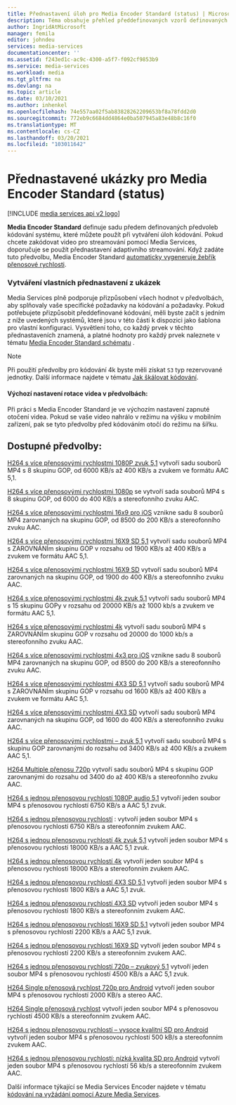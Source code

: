```yaml
---
title: Přednastavení úloh pro Media Encoder Standard (status) | Microsoft Docs
description: Téma obsahuje přehled předdefinovaných vzorů definovaných službou pro Media Encoder Standard (status).
author: IngridAtMicrosoft
manager: femila
editor: johndeu
services: media-services
documentationcenter: ''
ms.assetid: f243ed1c-ac9c-4300-a5f7-f092cf9853b9
ms.service: media-services
ms.workload: media
ms.tgt_pltfrm: na
ms.devlang: na
ms.topic: article
ms.date: 03/10/2021
ms.author: inhenkel
ms.openlocfilehash: 74e557aa02f5ab83828262209653bf8a78fdd2d0
ms.sourcegitcommit: 772eb9c6684dd4864e0ba507945a83e48b8c16f0
ms.translationtype: MT
ms.contentlocale: cs-CZ
ms.lasthandoff: 03/20/2021
ms.locfileid: "103011642"
---
```

# <a name="sample-presets-for-media-encoder-standard-mes"></a>Přednastavené ukázky pro Media Encoder Standard (status)

[!INCLUDE [media services api v2 logo](./includes/v2-hr.md)]

**Media Encoder Standard** definuje sadu předem definovaných předvoleb kódování systému, které můžete použít při vytváření úloh kódování. Pokud chcete zakódovat video pro streamování pomocí Media Services, doporučuje se použít přednastavení adaptivního streamování. Když zadáte tuto předvolbu, Media Encoder Standard [automaticky vygeneruje žebřík přenosové rychlosti](media-services-autogen-bitrate-ladder-with-mes.md). 

### <a name="creating-custom-presets-from-samples"></a>Vytváření vlastních přednastavení z ukázek
Media Services plně podporuje přizpůsobení všech hodnot v předvolbách, aby splňovaly vaše specifické požadavky na kódování a požadavky. Pokud potřebujete přizpůsobit předdefinované kódování, měli byste začít s jedním z níže uvedených systémů, které jsou v této části k dispozici jako šablona pro vlastní konfiguraci. Vysvětlení toho, co každý prvek v těchto přednastaveních znamená, a platné hodnoty pro každý prvek naleznete v tématu [Media Encoder Standard schématu](media-services-mes-schema.md) .  
  
> [!NOTE]
>  Při použití předvolby pro kódování 4k byste měli získat `S3` typ rezervované jednotky. Další informace najdete v tématu [Jak škálovat kódování](./media-services-scale-media-processing-overview.md).  

#### <a name="video-rotation-default-setting-in-presets"></a>Výchozí nastavení rotace videa v předvolbách:
Při práci s Media Encoder Standard je ve výchozím nastavení zapnuté otočení videa. Pokud se vaše video nahrálo v režimu na výšku v mobilním zařízení, pak se tyto předvolby před kódováním otočí do režimu na šířku.
 
## <a name="available-presets"></a>Dostupné předvolby: 

 [H264 s více přenosovými rychlostmi 1080P zvuk 5,1](media-services-mes-preset-H264-Multiple-Bitrate-1080p-Audio-5.1.md) vytvoří sadu souborů MP4 s 8 skupinu GOP, od 6000 KB/s až 400 KB/s a zvukem ve formátu AAC 5,1.  
  
 [H264 s více přenosovými rychlostmi 1080p](media-services-mes-preset-H264-Multiple-Bitrate-1080p.md) se vytvoří sada souborů MP4 s 8 skupinu GOP, od 6000 do 400 KB/s a stereofonního zvuku AAC.  
  
 [H264 s více přenosovými rychlostmi 16x9 pro iOS](media-services-mes-preset-H264-Multiple-Bitrate-16x9-for-iOS.md) vznikne sadu 8 souborů MP4 zarovnaných na skupinu GOP, od 8500 do 200 KB/s a stereofonního zvuku AAC.  
  
 [H264 s více přenosovými rychlostmi 16X9 SD 5,1](media-services-mes-preset-H264-Multiple-Bitrate-16x9-SD-Audio-5.1.md) vytvoří sadu souborů MP4 s ZAROVNÁNÍm skupinu GOP v rozsahu od 1900 KB/s až 400 KB/s a zvukem ve formátu AAC 5,1.  
  
 [H264 s více přenosovými rychlostmi 16X9 SD](media-services-mes-preset-H264-Multiple-Bitrate-16x9-SD.md) vytvoří sadu souborů MP4 zarovnaných na skupinu GOP, od 1900 do 400 KB/s a stereofonního zvuku AAC.  
  
 [H264 s více přenosovými rychlostmi 4k zvuk 5,1](media-services-mes-preset-H264-Multiple-Bitrate-4K-Audio-5.1.md) vytvoří sadu souborů MP4 s 15 skupinu GOPy v rozsahu od 20000 KB/s až 1000 kb/s a zvukem ve formátu AAC 5,1.  
  
 [H264 s více přenosovými rychlostmi 4k](media-services-mes-preset-H264-Multiple-Bitrate-4K.md) vytvoří sadu souborů MP4 s ZAROVNÁNÍm skupinu GOP v rozsahu od 20000 do 1000 kb/s a stereofonního zvuku AAC.  
  
 [H264 s více přenosovými rychlostmi 4x3 pro iOS](media-services-mes-preset-H264-Multiple-Bitrate-4x3-for-iOS.md) vznikne sadu 8 souborů MP4 zarovnaných na skupinu GOP, od 8500 do 200 KB/s a stereofonního zvuku AAC.  
  
 [H264 s více přenosovými rychlostmi 4X3 SD 5,1](media-services-mes-preset-H264-Multiple-Bitrate-4x3-SD-Audio-5.1.md) vytvoří sadu souborů MP4 s ZAROVNÁNÍm skupinu GOP v rozsahu od 1600 KB/s až 400 KB/s a zvukem ve formátu AAC 5,1.  
  
 [H264 s více přenosovými rychlostmi 4X3 SD](media-services-mes-preset-H264-Multiple-Bitrate-4x3-SD.md) vytvoří sadu souborů MP4 zarovnaných na skupinu GOP, od 1600 do 400 KB/s a stereofonního zvuku AAC.  
  
 [H264 s více přenosovými rychlostmi – zvuk 5,1](media-services-mes-preset-H264-Multiple-Bitrate-720p-Audio-5.1.md) vytvoří sadu souborů MP4 s skupinu GOP zarovnanými do rozsahu od 3400 KB/s až 400 KB/s a zvukem AAC 5,1.  
  
 [H264 Multiple přenosu 720p](media-services-mes-preset-H264-Multiple-Bitrate-720p.md) vytvoří sadu souborů MP4 s skupinu GOP zarovnanými do rozsahu od 3400 do až 400 KB/s a stereofonního zvuku AAC.  
  
 [H264 s jednou přenosovou rychlostí 1080P audio 5,1](media-services-mes-preset-H264-Single-Bitrate-1080p-Audio-5.1.md) vytvoří jeden soubor MP4 s přenosovou rychlostí 6750 KB/s a AAC 5,1 zvuk.  
  
 [H264 s jednou přenosovou rychlostí](media-services-mes-preset-H264-Single-Bitrate-1080p.md) : vytvoří jeden soubor MP4 s přenosovou rychlostí 6750 KB/s a stereofonním zvukem AAC.  
  
 [H264 s jednou přenosovou rychlostí 4k zvuk 5,1](media-services-mes-preset-H264-Single-Bitrate-4K-Audio-5.1.md) vytvoří jeden soubor MP4 s přenosovou rychlostí 18000 KB/s a AAC 5,1 zvuk.  
  
 [H264 s jednou přenosovou rychlostí 4k](media-services-mes-preset-H264-Single-Bitrate-4K.md) vytvoří jeden soubor MP4 s přenosovou rychlostí 18000 KB/s a stereofonním zvukem AAC.  
  
 [H264 s jednou přenosovou rychlostí 4X3 SD 5,1](media-services-mes-preset-H264-Single-Bitrate-4x3-SD-Audio-5.1.md) vytvoří jeden soubor MP4 s přenosovou rychlostí 1800 KB/s a AAC 5,1 zvuk.  
  
 [H264 s jednou přenosovou rychlostí 4X3 SD](media-services-mes-preset-H264-Single-Bitrate-4x3-SD.md) vytvoří jeden soubor MP4 s přenosovou rychlostí 1800 KB/s a stereofonním zvukem AAC.  
  
 [H264 s jednou přenosovou rychlostí 16X9 SD 5,1](media-services-mes-preset-H264-Single-Bitrate-16x9-SD-Audio-5.1.md) vytvoří jeden soubor MP4 s přenosovou rychlostí 2200 KB/s a AAC 5,1 zvuk.  
  
 [H264 s jednou přenosovou rychlostí 16X9 SD](media-services-mes-preset-H264-Single-Bitrate-16x9-SD.md) vytvoří jeden soubor MP4 s přenosovou rychlostí 2200 KB/s a stereofonním zvukem AAC.  
  
 [H264 s jednou přenosovou rychlostí 720p – zvukový 5,1](media-services-mes-preset-H264-Single-Bitrate-720p-Audio-5.1.md) vytvoří jeden soubor MP4 s přenosovou rychlostí 4500 KB/s a AAC 5,1 zvuk.  
  
 [H264 Single přenosová rychlost 720p pro Android](media-services-mes-preset-H264-Single-Bitrate-720p-for-Android.md) vytvoří jeden soubor MP4 s přenosovou rychlostí 2000 KB/s a stereo AAC.  
  
 [H264 Single přenosová rychlost](media-services-mes-preset-H264-Single-Bitrate-720p.md) vytvoří jeden soubor MP4 s přenosovou rychlostí 4500 KB/s a stereofonním zvukem AAC.  
  
 [H264 s jednou přenosovou rychlostí – vysoce kvalitní SD pro Android](media-services-mes-preset-H264-Single-Bitrate-High-Quality-SD-for-Android.md) vytvoří jeden soubor MP4 s přenosovou rychlostí 500 kB/s a stereofonním zvukem AAC.  
  
 [H264 s jednou přenosovou rychlostí: nízká kvalita SD pro Android](media-services-mes-preset-H264-Single-Bitrate-Low-Quality-SD-for-Android.md) vytvoří jeden soubor MP4 s přenosovou rychlostí 56 kb/s a stereofonním zvukem AAC.  
  
 Další informace týkající se Media Services Encoder najdete v tématu [kódování na vyžádání pomocí Azure Media Services](./media-services-encode-asset.md).
